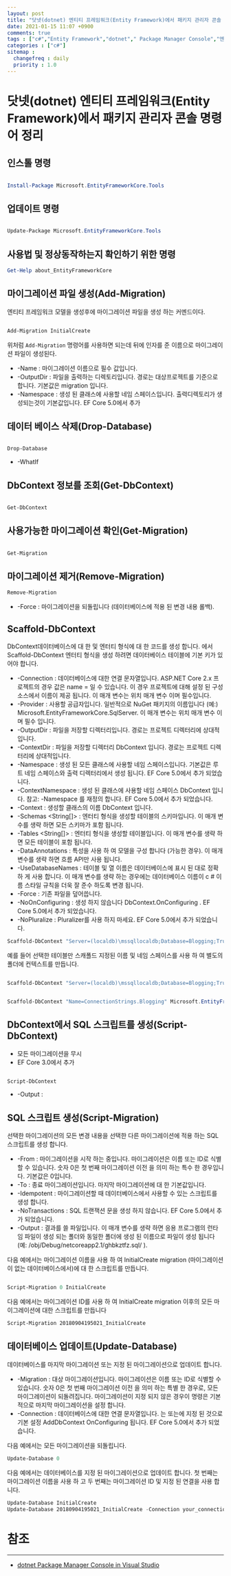 ```yaml
---
layout: post
title: "닷넷(dotnet) 엔티티 프레임워크(Entity Framework)에서 패키지 관리자 콘솔 명령어 정리"
date: 2021-01-15 11:07 +0900
comments: true
tags : ["c#","Entity Framework","dotnet"," Package Manager Console","엔티티 프레임워크","Visual Studio","PM","Migration"]
categories : ["c#"]
sitemap :
  changefreq : daily
  priority : 1.0
---
```


# 닷넷(dotnet) 엔티티 프레임워크(Entity Framework)에서 패키지 관리자 콘솔 명령어 정리

## 인스톨 명령
```PowerShell

Install-Package Microsoft.EntityFrameworkCore.Tools

```

## 업데이트 명령
```PowerShell

Update-Package Microsoft.EntityFrameworkCore.Tools

```

## 사용법 및 정상동작하는지 확인하기 위한 명령
```PowerShell
Get-Help about_EntityFrameworkCore
```

## 마이그레이션 파일 생성(Add-Migration)

엔티티 프레임워크 모델을 생성후에 마이그레이션 파일을 생성 하는 커멘드이다.

```PowerShell

Add-Migration InitialCreate

```
위처럼 `Add-Migration` 명령어를 사용하면 되는데 뒤에 인자를 준 이름으로 마이그레이션 파일이 생성된다.

* -Name <String> : 마이그레이션 이름으로 필수 값입니다.
* -OutputDir <String> : 파일을 출력하는 디렉토리입니다. 경로는 대상프로젝트를 기준으로 합니다. 기본값은 migration 입니다.
* -Namespace <String> : 생성 된 클래스에 사용할 네임 스페이스입니다. 출력디렉토리가 생성되는것이 기본값입니다. EF Core 5.0에서 추가

## 데이터 베이스 삭제(Drop-Database)

```PowerShell

Drop-Database

```
* -WhatIf

## DbContext 정보를 조회(Get-DbContext)


```PowerShell

Get-DbContext

```

## 사용가능한 마이그레이션 확인(Get-Migration)

```PowerShell

Get-Migration

```



## 마이그레이션 제거(Remove-Migration)

```PowerShell
Remove-Migration
```
* -Force : 마이그레이션을 되돌립니다 (데이터베이스에 적용 된 변경 내용 롤백).

## Scaffold-DbContext

DbContext데이터베이스에 대 한 및 엔터티 형식에 대 한 코드를 생성 합니다. 에서 Scaffold-DbContext 엔터티 형식을 생성 하려면 데이터베이스 테이블에 기본 키가 있어야 합니다.


* -Connection <String> : 데이터베이스에 대한 연결 문자열입니다. ASP.NET Core 2.x 프로젝트의 경우 값은 name = <name of connection string> 일 수 있습니다. 이 경우 프로젝트에 대해 설정 된 구성 소스에서 이름이 제공 됩니다. 이 매개 변수는 위치 매개 변수 이며 필수입니다.
* -Provider <String> : 사용할 공급자입니다. 일반적으로 NuGet 패키지의 이름입니다 (예:) Microsoft.EntityFrameworkCore.SqlServer. 이 매개 변수는 위치 매개 변수 이며 필수 입니다.
* -OutputDir <String> : 파일을 저장할 디렉터리입니다. 경로는 프로젝트 디렉터리에 상대적입니다.
* -ContextDir <String> : 파일을 저장할 디렉터리 DbContext 입니다. 경로는 프로젝트 디렉터리에 상대적입니다.
* -Namespace <String> : 생성 된 모든 클래스에 사용할 네임 스페이스입니다. 기본값은 루트 네임 스페이스와 출력 디렉터리에서 생성 됩니다. EF Core 5.0에서 추가 되었습니다.
* -ContextNamespace <String> : 생성 된 클래스에 사용할 네임 스페이스 DbContext 입니다. 참고: -Namespace 를 재정의 합니다. EF Core 5.0에서 추가 되었습니다.
* -Context <String> : 생성할 클래스의 이름 DbContext 입니다.
* -Schemas <String[]> : 엔터티 형식을 생성할 테이블의 스키마입니다. 이 매개 변수를 생략 하면 모든 스키마가 포함 됩니다.
* -Tables <String[]> : 엔터티 형식을 생성할 테이블입니다. 이 매개 변수를 생략 하면 모든 테이블이 포함 됩니다.
* -DataAnnotations : 특성을 사용 하 여 모델을 구성 합니다 (가능한 경우). 이 매개 변수를 생략 하면 흐름 API만 사용 됩니다.
* -UseDatabaseNames : 테이블 및 열 이름은 데이터베이스에 표시 된 대로 정확 하 게 사용 합니다. 이 매개 변수를 생략 하는 경우에는 데이터베이스 이름이 c # 이름 스타일 규칙을 더욱 잘 준수 하도록 변경 됩니다.
* -Force : 기존 파일을 덮어씁니다.
* -NoOnConfiguring : 생성 하지 않습니다 DbContext.OnConfiguring . EF Core 5.0에서 추가 되었습니다.
* -NoPluralize : Pluralizer를 사용 하지 마세요. EF Core 5.0에서 추가 되었습니다.

```PowerShell
Scaffold-DbContext "Server=(localdb)\mssqllocaldb;Database=Blogging;Trusted_Connection=True;" Microsoft.EntityFrameworkCore.SqlServer -OutputDir Models
```

예를 들어 선택한 테이블만 스캐폴드 지정된 이름 및 네임 스페이스를 사용 하 여 별도의 폴더에 컨텍스트를 만듭니다.

```PowerShell

Scaffold-DbContext "Server=(localdb)\mssqllocaldb;Database=Blogging;Trusted_Connection=True;" Microsoft.EntityFrameworkCore.SqlServer -OutputDir Models -Tables "Blog","Post" -ContextDir Context -Context BlogContext -ContextNamespace New.Namespace

```

```PowerShell

Scaffold-DbContext "Name=ConnectionStrings.Blogging" Microsoft.EntityFrameworkCore.SqlServer

```


## DbContext에서 SQL 스크립트를 생성(Script-DbContext)

* 모든 마이그레이션을 무시
* EF Core 3.0에서 추가

```PowerShell

Script-DbContext

```
* -Output <String> : 

## SQL 스크립트 생성(Script-Migration)

선택한 마이그레이션의 모든 변경 내용을 선택한 다른 마이그레이션에 적용 하는 SQL 스크립트를 생성 합니다.

* -From <String> : 마이그레이션을 시작 하는 중입니다. 마이그레이션은 이름 또는 ID로 식별할 수 있습니다. 숫자 0은 첫 번째 마이그레이션 이전 을 의미 하는 특수 한 경우입니다. 기본값은 0입니다.
* -To <String> : 종료 마이그레이션입니다. 마지막 마이그레이션에 대 한 기본값입니다.
* -Idempotent : 마이그레이션할 때 데이터베이스에서 사용할 수 있는 스크립트를 생성 합니다.
* -NoTransactions : SQL 트랜잭션 문을 생성 하지 않습니다. EF Core 5.0에서 추가 되었습니다.
* -Output <String> : 결과를 쓸 파일입니다. 이 매개 변수를 생략 하면 응용 프로그램의 런타임 파일이 생성 되는 폴더와 동일한 폴더에 생성 된 이름으로 파일이 생성 됩니다 (예: /obj/Debug/netcoreapp2.1/ghbkztfz.sql/ ).

다음 예에서는 마이그레이션 이름을 사용 하 여 InitialCreate migration (마이그레이션이 없는 데이터베이스에서)에 대 한 스크립트를 만듭니다.

```PowerShell

Script-Migration 0 InitialCreate

```

다음 예에서는 마이그레이션 ID를 사용 하 여 InitialCreate migration 이후의 모든 마이그레이션에 대한 스크립트를 만듭니다

```PowerShell
Script-Migration 20180904195021_InitialCreate

```

## 데이터베이스 업데이트(Update-Database)
데이터베이스를 마지막 마이그레이션 또는 지정 된 마이그레이션으로 업데이트 합니다.


* -Migration <String> : 대상 마이그레이션입니다. 마이그레이션은 이름 또는 ID로 식별할 수 있습니다. 숫자 0은 첫 번째 마이그레이션 이전 을 의미 하는 특별 한 경우로, 모든 마이그레이션이 되돌려집니다. 마이그레이션이 지정 되지 않은 경우이 명령은 기본적으로 마지막 마이그레이션을 설정 합니다.
* -Connection <String> : 데이터베이스에 대한 연결 문자열입니다. 는 또는에 지정 된 것으로 기본 설정 AddDbContext OnConfiguring 됩니다. EF Core 5.0에서 추가 되었습니다.

다음 예에서는 모든 마이그레이션을 되돌립니다.

```PowerShell
Update-Database 0

```

다음 예에서는 데이터베이스를 지정 된 마이그레이션으로 업데이트 합니다. 첫 번째는 마이그레이션 이름을 사용 하 고 두 번째는 마이그레이션 ID 및 지정 된 연결을 사용 합니다.
```PowerShell
Update-Database InitialCreate
Update-Database 20180904195021_InitialCreate -Connection your_connection_string

```


# 참조
-----
* [dotnet Package Manager Console in Visual Studio](https://docs.microsoft.com/ko-kr/ef/core/cli/powershell)



